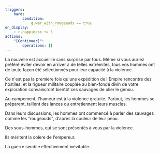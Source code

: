 ```yaml
---
triggers:
    hard:
        condition:
            g.war_with_rougeauds == true
on_display:
    - r.happiness += 5
actions:
    "[Continuer]":
        operations: []
---
```


La nouvelle est accueillie sans surprise par tous. Même si vous auriez préféré éviter devoir en arriver à de telles extrémités, tous vos hommes ont de toute façon été sélectionnés pour leur capacité à la violence.

Ce n'est pas la première fois qu'une expédition de l'Empire rencontre des hostiles, et la rigueur militaire couplée au bien-fondé divin de votre exploration convaincront bientôt ces sauvages de plier le genou.

Au campement, l'humeur est à la violence gratuite. Partout, les hommes se préparent, taillent des lances ou entretiennent leurs muscles.

Dans leurs discussions, les hommes ont commencé à parler des sauvages comme les "rougeauds", d'après la couleur de leur peau.

Des sous-hommes, qui se sont présentés à vous par la violence.

Ils méritent la colère de l'empereur.

La guerre semble effectivement inévitable.
